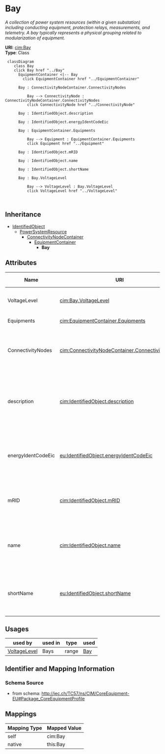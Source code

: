 # Bay


_A collection of power system resources (within a given substation) including conducting equipment, protection relays, measurements, and telemetry.  A bay typically represents a physical grouping related to modularization of equipment._





**URI**: [cim:Bay](http://iec.ch/TC57/CIM100#Bay)<br />
**Type**: Class




```mermaid
 classDiagram
    class Bay
    click Bay href "../Bay"
      EquipmentContainer <|-- Bay
        click EquipmentContainer href "../EquipmentContainer"
      
      Bay : ConnectivityNodeContainer.ConnectivityNodes
        
          Bay --> ConnectivityNode : ConnectivityNodeContainer.ConnectivityNodes
          click ConnectivityNode href "../ConnectivityNode"
        
      Bay : IdentifiedObject.description
        
      Bay : IdentifiedObject.energyIdentCodeEic
        
      Bay : EquipmentContainer.Equipments
        
          Bay --> Equipment : EquipmentContainer.Equipments
          click Equipment href "../Equipment"
        
      Bay : IdentifiedObject.mRID
        
      Bay : IdentifiedObject.name
        
      Bay : IdentifiedObject.shortName
        
      Bay : Bay.VoltageLevel
        
          Bay --> VoltageLevel : Bay.VoltageLevel
          click VoltageLevel href "../VoltageLevel"
        
      
```





## Inheritance
* [IdentifiedObject](IdentifiedObject.md)
    * [PowerSystemResource](PowerSystemResource.md)
        * [ConnectivityNodeContainer](ConnectivityNodeContainer.md)
            * [EquipmentContainer](EquipmentContainer.md)
                * **Bay**



## Attributes


| Name | URI | Cardinality and Range | Description | Inheritance |
| ---  | --- | --- | --- | --- |
| VoltageLevel | [cim:Bay.VoltageLevel](http://iec.ch/TC57/CIM100#Bay.VoltageLevel) | 1 <br />  [VoltageLevel](VoltageLevel.md)  | The voltage level containing this bay | direct |
| Equipments | [cim:EquipmentContainer.Equipments](http://iec.ch/TC57/CIM100#EquipmentContainer.Equipments) | * <br />  [Equipment](Equipment.md)  | Contained equipment | [EquipmentContainer](EquipmentContainer.md) |
| ConnectivityNodes | [cim:ConnectivityNodeContainer.ConnectivityNodes](http://iec.ch/TC57/CIM100#ConnectivityNodeContainer.ConnectivityNodes) | * <br />  [ConnectivityNode](ConnectivityNode.md)  | Connectivity nodes which belong to this connectivity node container | [ConnectivityNodeContainer](ConnectivityNodeContainer.md) |
| description | [cim:IdentifiedObject.description](http://iec.ch/TC57/CIM100#IdentifiedObject.description) | 0..1 <br />  string  | The description is a free human readable text describing or naming the object | [IdentifiedObject](IdentifiedObject.md) |
| energyIdentCodeEic | [eu:IdentifiedObject.energyIdentCodeEic](http://iec.ch/TC57/CIM100-European#IdentifiedObject.energyIdentCodeEic) | 0..1 <br />  string  | The attribute is used for an exchange of the EIC code (Energy identification ... | [IdentifiedObject](IdentifiedObject.md) |
| mRID | [cim:IdentifiedObject.mRID](http://iec.ch/TC57/CIM100#IdentifiedObject.mRID) | 1 <br />  string  | Master resource identifier issued by a model authority | [IdentifiedObject](IdentifiedObject.md) |
| name | [cim:IdentifiedObject.name](http://iec.ch/TC57/CIM100#IdentifiedObject.name) | 1 <br />  string  | The name is any free human readable and possibly non unique text naming the o... | [IdentifiedObject](IdentifiedObject.md) |
| shortName | [eu:IdentifiedObject.shortName](http://iec.ch/TC57/CIM100-European#IdentifiedObject.shortName) | 0..1 <br />  string  | The attribute is used for an exchange of a human readable short name with len... | [IdentifiedObject](IdentifiedObject.md) |





## Usages

| used by | used in | type | used |
| ---  | --- | --- | --- |
| [VoltageLevel](VoltageLevel.md) | Bays | range | [Bay](Bay.md) |






## Identifier and Mapping Information







### Schema Source


* from schema: http://iec.ch/TC57/ns/CIM/CoreEquipment-EU#Package_CoreEquipmentProfile





## Mappings

| Mapping Type | Mapped Value |
| ---  | ---  |
| self | cim:Bay |
| native | this:Bay |




